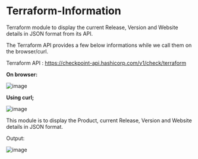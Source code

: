 # Terraform-Information

Terraform module to display the current Release, Version and Website details in JSON format from its API.



The Terraform API provides a few below informations while we call them on the browser/curl.


Terraform API : https://checkpoint-api.hashicorp.com/v1/check/terraform


**On browser:**

![image](https://user-images.githubusercontent.com/27748402/202867386-dd7d0b6f-39b4-46f4-b8a7-3bb21bd4b1c4.png)


**Using curl;**

![image](https://user-images.githubusercontent.com/27748402/202867468-ab7581cb-8f8e-4740-a22c-9704dfe8da23.png)

This module is to display the Product, current Release, Version and Website details in JSON format.


Output:

![image](https://user-images.githubusercontent.com/27748402/202867730-e99488f9-6821-478c-ac48-5461c65bcb10.png)


